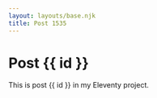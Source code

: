 ```yaml
---
layout: layouts/base.njk
title: Post 1535
---
```


# Post {{ id }}

This is post {{ id }} in my Eleventy project.
